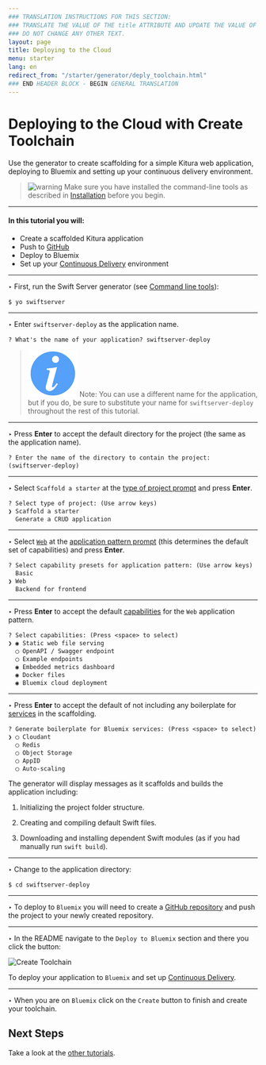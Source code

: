 ```yaml
---
### TRANSLATION INSTRUCTIONS FOR THIS SECTION:
### TRANSLATE THE VALUE OF THE title ATTRIBUTE AND UPDATE THE VALUE OF THE lang ATTRIBUTE.
### DO NOT CHANGE ANY OTHER TEXT.
layout: page
title: Deploying to the Cloud
menu: starter
lang: en
redirect_from: "/starter/generator/deply_toolchain.html"
### END HEADER BLOCK - BEGIN GENERAL TRANSLATION
---
```


<div class="titleBlock">
	<h1>Deploying to the Cloud with Create Toolchain</h1>
	<p>Use the generator to create scaffolding for a simple Kitura web application, deploying to Bluemix and setting up your continuous delivery environment.	</p>
</div>

> ![warning] Make sure you have installed the command-line tools as described in
> [Installation](installation.html) before you begin.

---

#### In this tutorial you will:

- Create a scaffolded Kitura application
- Push to [GitHub](https://github.com/)
- Deploy to Bluemix
- Set up your [Continuous Delivery](https://console.ng.bluemix.net/docs/services/ContinuousDelivery/index.html) environment

---
<span class="arrow">&#8227;</span> First, run the Swift Server generator (see [Command line tools](command_line_tools.html)):

    $ yo swiftserver

---
<span class="arrow">&#8227;</span> Enter `swiftserver-deploy` as the application name.

    ? What's the name of your application? swiftserver-deploy

> ![info] Note: You can use a different name for the application, but if you do, be sure to substitute your name for `swiftserver-deploy` throughout the rest of this tutorial.

---
<span class="arrow">&#8227;</span> Press **Enter** to accept the default directory for the project (the same as the application name).

    ? Enter the name of the directory to contain the project: (swiftserver-deploy)

---
<span class="arrow">&#8227;</span> Select `Scaffold a starter` at the [type of project prompt](prompts.html#project-type-prompt) and press **Enter**.

    ? Select type of project: (Use arrow keys)
    ❯ Scaffold a starter
      Generate a CRUD application

---
<span class="arrow">&#8227;</span> Select [`Web`](prompts.html#web-pattern) at the [application pattern prompt](prompts.html#application-pattern-prompt) (this determines the default set of capabilities) and press **Enter**.

    ? Select capability presets for application pattern: (Use arrow keys)
      Basic
    ❯ Web
      Backend for frontend

---
<span class="arrow">&#8227;</span> Press **Enter** to accept the default [capabilities](core_concepts.html#capabilities) for the `Web` application pattern.

    ? Select capabilities: (Press <space> to select)
    ❯ ◉ Static web file serving
      ◯ OpenAPI / Swagger endpoint
      ◯ Example endpoints
      ◉ Embedded metrics dashboard
      ◉ Docker files
      ◉ Bluemix cloud deployment

---
<span class="arrow">&#8227;</span> Press **Enter** to accept the default of not including any boilerplate for [services](core_concepts.html#services) in the scaffolding.

    ? Generate boilerplate for Bluemix services: (Press <space> to select)
    ❯ ◯ Cloudant
      ◯ Redis
      ◯ Object Storage
      ◯ AppID
      ◯ Auto-scaling

The generator will display messages as it scaffolds and builds the application including:

1.  Initializing the project folder structure.

1.  Creating and compiling default Swift files.

1.  Downloading and installing dependent Swift modules (as if you had manually run `swift build`).

---
<span class="arrow">&#8227;</span> Change to the application directory:

    $ cd swiftserver-deploy

---

<span class="arrow">&#8227;</span> To deploy to `Bluemix` you will need to create a [GitHub repository](https://help.github.com/articles/creating-a-new-repository/) and push the project to your newly created repository.

---

<span class="arrow">&#8227;</span> In the README navigate to the `Deploy to Bluemix` section and there you click the button:

![Create Toolchain](https://console.ng.bluemix.net/devops/graphics/create_toolchain_button.png)

To deploy your application to `Bluemix` and set up [Continuous Delivery](https://console.ng.bluemix.net/docs/services/ContinuousDelivery/index.html).

---

<span class="arrow">&#8227;</span> When you are on `Bluemix` click on the  `Create` button to finish and create your toolchain.

## Next Steps
Take a look at the [other tutorials](../generator.html#tutorials).

[info]: ../../../assets/info-blue.png
[tip]: ../../../assets/lightbulb-yellow.png
[warning]: ../../../assets/warning-red.png

